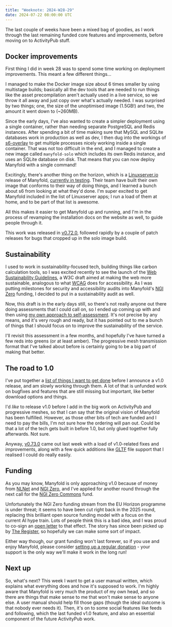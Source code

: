 ```yaml
---
title: "Weeknote: 2024-W28-29"
date: 2024-07-22 08:00:00 UTC
---
```

The last couple of weeks have been a mixed bag of goodies, as I work through the last remaining funded core features and improvements, before moving on to ActivityPub stuff.

## Docker improvements

First thing I did in week 28 was to spend some time working on deployment improvements. This meant a few different things...

I managed to make the Docker image size about 6 times smaller by using multistage builds; basically all the dev tools that are needed to run things like the asset precompilation aren't actually used in a live service, so we throw it all away and just copy over what's actually needed. I was surprised by two things; one, the size of the unoptimised image (1.5GB!) and two, the amount it went down to (~260MB).

Since the early days, I've also wanted to create a simpler deployment using a single container, rather than needing separate PostgreSQL and Redis instances. After spending a bit of time making sure that MySQL and SQLite databases work in production as well as dev, I then dug into the workings of [s6-overlay](https://github.com/just-containers/s6-overlay) to get multiple processes nicely working inside a single container. That was not too difficult in the end, and I managed to create a new image called `manyfold-solo` which includes its own Redis instance, and uses an SQLite database on disk. That means that you can now deploy Manyfold with a single command!

Excitingly, there's another thing on the horizon, which is a [Linuxserver.io](https://linuxserver.io) release of Manyfold, [currently in testing](https://github.com/linuxserver/docker-manyfold/pull/1). Their team have built their own image that conforms to their way of doing things, and I learned a bunch about s6 from looking at what they'd done. I'm super excited to get Manyfold included in the list of Linuxserver apps; I run a load of them at home, and to be part of that list is awesome.

All this makes it easier to get Manyfold up and running, and I'm in the process of revamping the installation docs on the website as well, to guide people through it.

This work was released in [v0.72.0](/news/2024/07/11/release-v0-72-0), followed rapidly by a couple of patch releases for bugs that cropped up in the solo image build.

## Sustainability

I used to work in sustainability-focused tech, building things like carbon calculation tools, so I was excited recently to see the launch of the [Web Sustainability Guidelines](https://w3c.github.io/sustyweb/), a W3C draft aimed at making the web more sustainable, analogous to what [WCAG](https://www.w3.org/WAI/standards-guidelines/wcag/) does for accessibility. As I was putting milestones for security and accessibility audits into Manyfold's [NGI Zero](https://www.ngi.eu/ngi-projects/ngi-zero/) funding, I decided to put in a sustainability audit as well.

Now, this draft is in the early days still, so there's not really anyone out there doing assessments that I could call on, so I ended up coming up with and then using [my own approach to self-assessment](/news/2024/07/12/wsg-assessment). It's not precise by any means, and it's very rough and ready, but it has pointed out to me a bunch of things that I should focus on to improve the sustainability of the service.

I'll revisit this assessment in a few months, and hopefully I've have turned a few reds into greens (or at least amber). The progressive mesh transmission format that I've talked about before is certainly going to be a big part of making that better.

## The road to 1.0

I've put together a [list of things I want to get done](https://github.com/manyfold3d/manyfold/milestone/20) before I announce a v1.0 release, and am slowly working through them. A lot of that is unfunded work on bugfixes and features that are still missing but important, like better download options and things.

I'd *like* to release v1.0 before I add in the big work on ActivityPub and progressive meshes, so that I can say that the original vision of Manyfold has been fulfilled. However, as those other bits of tech are funded and I need to pay the bills, I'm not sure how the ordering will pan out. Could be that a lot of the tech gets built in before 1.0, but only glued together fully afterwards. Not sure.

Anyway, [v0.73.0](/news/2024/07/19/release-v0-73-0) came out last week with a load of v1.0-related fixes and improvements, along with a few quick additions like [GLTF](https://en.wikipedia.org/wiki/GlTF) file support that I realised I could do really easily.

## Funding

As you may know, Manyfold is only approaching v1.0 because of money from [NLNet](https://nlnet.nl) and [NGI Zero](https://www.ngi.eu/ngi-projects/ngi-zero/), and I've applied for another round through the next call for the [NGI Zero Commons](https://nlnet.nl/commonsfund/) fund.

Unfortunately the NGI Zero funding stream from the EU Horizon programme is under threat; it seems to have been cut right back in the 2025 round, replacing this brilliant open source funding model with a focus on the current AI hype train. Lots of people think this is a bad idea, and I was proud to co-sign an [open letter](/news/2024/07/17/eu-funding-free-software) to that effect. The story has since been picked up by [The Register](https://www.theregister.com/2024/07/17/foss_funding_vanishes_from_eus), so hopefully we can make some sort of impact.

Either way though, our grant funding won't last forever, so if you use and enjoy Manyfold, please consider [setting up a regular donation](/donate) - your support is the only way we'll make it work in the long run!

## Next up

So, what's next? This week I want to get a user manual written, which explains what everything does and how it's supposed to work. I'm highly aware that Manyfold is very much the product of my own head, and so there are things that make sense to me that won't make sense to anyone else. A user manual should help fill those gaps (though the ideal outcome is that nobody ever needs it). Then, it's on to some social features like feeds and following, which the last funded v1.0 feature, and also an essential component of the future ActivityPub work.
